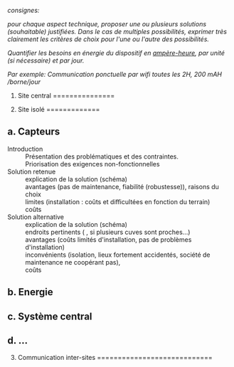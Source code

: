*consignes:*

*pour chaque aspect technique, proposer une ou plusieurs solutions (souhaitable) justifiées. Dans le cas de multiples possibilités, exprimer très clairement les critères de choix pour l'une ou l'autre des possibilités.*

*Quantifier les besoins en énergie du dispositif en [ampère-heure](http://fr.wikipedia.org/wiki/Amp%C3%A8re-heure), par unité (si nécessaire) et par jour.*

*Par exemple: Communication ponctuelle par wifi toutes les 2H, 200 mAH /borne/jour*


1. Site central
===============


2. Site isolé
=============

a. Capteurs
-----------

<dl>
  <dt>Introduction</dt>
  <dd>
  Présentation des problématiques et des contraintes.
  </dd>
  <dd>
  Priorisation des exigences non-fonctionnelles
  </dd>
  
  <dt>Solution retenue</dt>
  <dd>
  explication de la solution (schéma)
  </dd>
  <dd>
  avantages (pas de maintenance, fiabilité (robustesse)), raisons du choix
  </dd>
  <dd>
  limites (installation : coûts et difficultées en fonction du terrain)
  </dd>
  <dd>
  coûts
  </dd>

  <dt>Solution alternative</dt>
  <dd>
  explication de la solution (schéma)
  </dd>
  <dd>
  endroits pertinents ( , si plusieurs cuves sont proches...)
  </dd>
  <dd>
  avantages (coûts limités d'installation, pas de problèmes d'installation)
  </dd>
  <dd>
  inconvénients (isolation, lieux fortement accidentés, société de maintenance ne coopérant pas),
  </dd>
  <dd>
  coûts
  </dd>
  
</dl>


b. Energie
----------

c. Système central
------------------

d. ...
------


3. Communication inter-sites
============================
